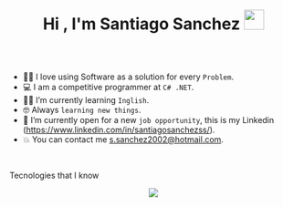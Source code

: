 <h1 align="center">Hi , I'm Santiago Sanchez <img src="https://media.giphy.com/media/hvRJCLFzcasrR4ia7z/giphy.gif" width="35"></h1>

<br><br>


- :technologist: I love using Software as a solution for every `Problem`.
- :computer: I am a competitive programmer at `C# .NET`.
- :student: I’m currently learning `Inglish`.
- :nerd_face: Always `learning new things`.
- :thinking: I’m currently open for a new `job opportunity`, this is my Linkedin (https://www.linkedin.com/in/santiagosanchezss/).
- :boom: You can contact me s.sanchez2002@hotmail.com.
<br>

<p> Tecnologies that I know <p>
<p align="center">
  <a href="https://skillicons.dev">
    <img src="https://skillicons.dev/icons?i=git,css,html,js,nodejs,express,github,java,mongodb,mysql,postman,vscode,idea,discordintelliji&perline=14" />
  </a>
</p>
